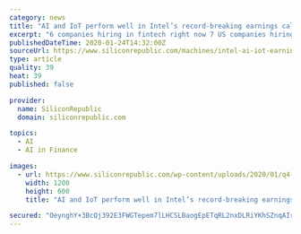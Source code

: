 ```yaml
---
category: news
title: "AI and IoT perform well in Intel’s record-breaking earnings call"
excerpt: "6 companies hiring in fintech right now 7 US companies hiring in Ireland right now 7 of the coolest science jobs in the world Thinking about a career in marketing? An analytical mind is helpful Intel’s recent acquisition of Habana Labs has strenghtened its AI portfolio for the data centre. The company saw its data-centric business grow ..."
publishedDateTime: 2020-01-24T14:32:00Z
sourceUrl: https://www.siliconrepublic.com/machines/intel-ai-iot-earnings-q4-2019
type: article
quality: 39
heat: 39
published: false

provider:
  name: SiliconRepublic
  domain: siliconrepublic.com

topics:
  - AI
  - AI in Finance

images:
  - url: https://www.siliconrepublic.com/wp-content/uploads/2020/01/q4-2019-earnings-graphic-1200x600.png
    width: 1200
    height: 600
    title: "AI and IoT perform well in Intel’s record-breaking earnings call"

secured: "OeynghY+3BcQj392E3FWGTepem7lLHCSLBaogEpETqRL2nxDLRiYKhSZnqAIrPLXuyjKtYpncVKQX+OhMTprD0WbFRXP7T+cWseAleHiwDU7xo0XeisuhqLPwm9jEKFlpc4kL8/YB9UM2MeUEKtW3J5FlC4j5gxpHQR8COCJUBZ6OokT68zF0BQIXa7RQNoZcpW0h3Dqxz4arFfE6HOMI2M8epfZQgjYPEiBjaAzSDvDGIkwrDf9WM6+GyACIqU65uG+rDNhJ/lu4lsIqEUlXN/QmEQFIGoASMRMmk3YFMle1NeyilQ6xV0Q5m4lztFu;6mUSSOHjZ+hcCqvX5Hc7tg=="
---
```


